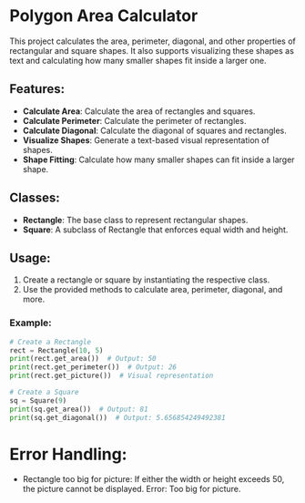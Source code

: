 # Polygon Area Calculator

This project calculates the area, perimeter, diagonal, and other properties of rectangular and square shapes. It also supports visualizing these shapes as text and calculating how many smaller shapes fit inside a larger one.

## Features:
- **Calculate Area**: Calculate the area of rectangles and squares.
- **Calculate Perimeter**: Calculate the perimeter of rectangles.
- **Calculate Diagonal**: Calculate the diagonal of squares and rectangles.
- **Visualize Shapes**: Generate a text-based visual representation of shapes.
- **Shape Fitting**: Calculate how many smaller shapes can fit inside a larger shape.

## Classes:
- **Rectangle**: The base class to represent rectangular shapes.
- **Square**: A subclass of Rectangle that enforces equal width and height.

## Usage:
1. Create a rectangle or square by instantiating the respective class.
2. Use the provided methods to calculate area, perimeter, diagonal, and more.

### Example:

```python
# Create a Rectangle
rect = Rectangle(10, 5)
print(rect.get_area())  # Output: 50
print(rect.get_perimeter())  # Output: 26
print(rect.get_picture())  # Visual representation

# Create a Square
sq = Square(9)
print(sq.get_area())  # Output: 81
print(sq.get_diagonal())  # Output: 5.656854249492381
```

# Error Handling:
  - Rectangle too big for picture: If either the width or height exceeds 50, the picture cannot be displayed. Error: Too big for picture.
